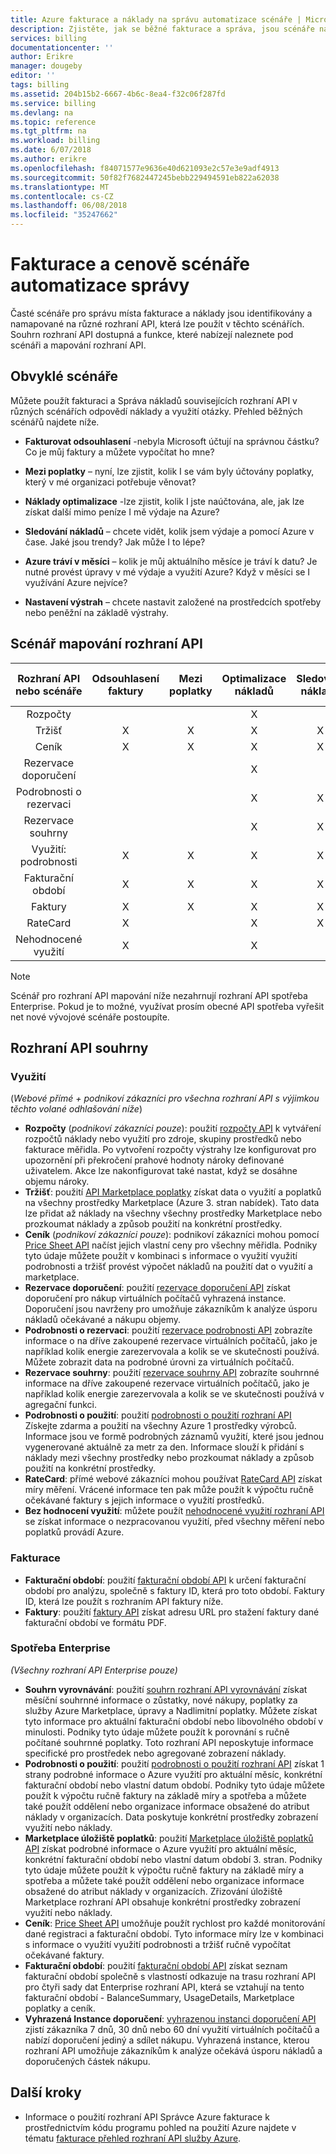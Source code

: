 ```yaml
---
title: Azure fakturace a náklady na správu automatizace scénáře | Microsoft Docs
description: Zjistěte, jak se běžné fakturace a správa, jsou scénáře nákladů namapován na jiný rozhraní API.
services: billing
documentationcenter: ''
author: Erikre
manager: dougeby
editor: ''
tags: billing
ms.assetid: 204b15b2-6667-4b6c-8ea4-f32c06f287fd
ms.service: billing
ms.devlang: na
ms.topic: reference
ms.tgt_pltfrm: na
ms.workload: billing
ms.date: 6/07/2018
ms.author: erikre
ms.openlocfilehash: f84071577e9636e40d621093e2c57e3e9adf4913
ms.sourcegitcommit: 50f82f7682447245bebb229494591eb822a62038
ms.translationtype: MT
ms.contentlocale: cs-CZ
ms.lasthandoff: 06/08/2018
ms.locfileid: "35247662"
---
```

# <a name="billing-and-cost-management-automation-scenarios"></a>Fakturace a cenově scénáře automatizace správy

Časté scénáře pro správu místa fakturace a náklady jsou identifikovány a namapované na různé rozhraní API, která lze použít v těchto scénářích. Souhrn rozhraní API dostupná a funkce, které nabízejí naleznete pod scénáři a mapování rozhraní API. 

## <a name="common-scenarios"></a>Obvyklé scénáře 

Můžete použít fakturaci a Správa nákladů souvisejících rozhraní API v různých scénářích odpovědí náklady a využití otázky.  Přehled běžných scénářů najdete níže.

- **Fakturovat odsouhlasení** -nebyla Microsoft účtují na správnou částku?  Co je můj faktury a můžete vypočítat ho mne?

- **Mezi poplatky** – nyní, lze zjistit, kolik I se vám byly účtovány poplatky, který v mé organizaci potřebuje věnovat?

- **Náklady optimalizace** -lze zjistit, kolik I jste naúčtována, ale, jak lze získat další mimo peníze I mě výdaje na Azure?

- **Sledování nákladů** – chcete vidět, kolik jsem výdaje a pomocí Azure v čase. Jaké jsou trendy? Jak může I to lépe?

- **Azure tráví v měsíci** – kolik je můj aktuálního měsíce je tráví k datu? Je nutné provést úpravy v mé výdaje a využití Azure? Když v měsíci se I využívání Azure nejvíce?

- **Nastavení výstrah** – chcete nastavit založené na prostředcích spotřeby nebo peněžní na základě výstrahy.

## <a name="scenario-to-api-mappings"></a>Scénář mapování rozhraní API

|         Rozhraní API nebo scénáře        | Odsouhlasení faktury    | Mezi poplatky    | Optimalizace nákladů    | Sledování nákladů    | MID měsíc tráví    | Výstrahy    |
|:---------------------------:|:-------------------------:|:----------------:|:--------------------:|:----------------:|:------------------:|:---------:|
| Rozpočty                     |                           |                  |           X          |                  |                    |     X     |
| Tržišť                |             X             |         X        |           X          |         X        |          X         |     X     |
| Ceník                 |             X             |         X        |           X          |         X        |          X         |           |
| Rezervace doporučení |                           |                  |           X          |                  |                    |           |
| Podrobnosti o rezervaci         |                           |                  |           X          |         X        |                    |           |
| Rezervace souhrny       |                           |                  |           X          |         X        |                    |           |
| Využití: podrobnosti               |             X             |         X        |           X          |         X        |          X         |     X     |
| Fakturační období             |             X             |         X        |           X          |         X        |                    |           |
| Faktury                    |             X             |         X        |           X          |         X        |                    |           |
| RateCard                    |             X             |                  |           X          |         X        |          X         |           |
| Nehodnocené využití               |             X             |                  |           X          |                  |          X         |           |

> [!NOTE]
> Scénář pro rozhraní API mapování níže nezahrnují rozhraní API spotřeba Enterprise. Pokud je to možné, využívat prosím obecné API spotřeba vyřešit net nové vývojové scénáře postoupíte.

## <a name="api-summaries"></a>Rozhraní API souhrny

### <a name="consumption"></a>Využití
(*Webové přímé + podnikoví zákazníci pro všechna rozhraní API s výjimkou těchto volané odhlašování níže*)

-   **Rozpočty** (*podnikoví zákazníci pouze*): použití [rozpočty API](https://docs.microsoft.com/rest/api/consumption/budgets) k vytváření rozpočtů náklady nebo využití pro zdroje, skupiny prostředků nebo fakturace měřidla.  Po vytvoření rozpočty výstrahy lze konfigurovat pro upozornění při překročení prahové hodnoty nároky definované uživatelem. Akce lze nakonfigurovat také nastat, když se dosáhne objemu nároky.
-   **Tržišť**: použití [API Marketplace poplatky](https://docs.microsoft.com/rest/api/consumption/marketplaces) získat data o využití a poplatků na všechny prostředky Marketplace (Azure 3. stran nabídek). Tato data lze přidat až náklady na všechny všechny prostředky Marketplace nebo prozkoumat náklady a způsob použití na konkrétní prostředky.
-   **Ceník** (*podnikoví zákazníci pouze*): podnikoví zákazníci mohou pomocí [Price Sheet API](https://docs.microsoft.com/rest/api/consumption/pricesheet) načíst jejich vlastní ceny pro všechny měřidla. Podniky tyto údaje můžete použít v kombinaci s informace o využití využití podrobnosti a tržišť provést výpočet nákladů na použití dat o využití a marketplace. 
-   **Rezervace doporučení**: použití [rezervace doporučení API](https://docs.microsoft.com/rest/api/consumption/reservationrecommendations) získat doporučení pro nákup virtuálních počítačů vyhrazená instance. Doporučení jsou navrženy pro umožňuje zákazníkům k analýze úsporu nákladů očekávané a nákupu objemy.
-   **Podrobnosti o rezervaci**: použití [rezervace podrobnosti API](https://docs.microsoft.com/rest/api/consumption/reservationsdetails) zobrazíte informace o na dříve zakoupené rezervace virtuálních počítačů, jako je například kolik energie zarezervovala a kolik se ve skutečnosti používá. Můžete zobrazit data na podrobné úrovni za virtuálních počítačů.
-   **Rezervace souhrny**: použití [rezervace souhrny API](https://docs.microsoft.com/rest/api/consumption/reservationssummaries) zobrazíte souhrnné informace na dříve zakoupené rezervace virtuálních počítačů, jako je například kolik energie zarezervovala a kolik se ve skutečnosti používá v agregační funkci. 
-   **Podrobnosti o použití**: použití [podrobnosti o použití rozhraní API](https://docs.microsoft.com/rest/api/consumption/usagedetails) Získejte zdarma a použití na všechny Azure 1 prostředky výrobců. Informace jsou ve formě podrobných záznamů využití, které jsou jednou vygenerované aktuálně za metr za den. Informace slouží k přidání s náklady mezi všechny prostředky nebo prozkoumat náklady a způsob použití na konkrétní prostředky.
-   **RateCard**: přímé webové zákazníci mohou používat [RateCard API](https://msdn.microsoft.com/library/azure/mt219005.aspx) získat míry měření. Vrácené informace ten pak může použít k výpočtu ručně očekávané faktury s jejich informace o využití prostředků. 
-   **Bez hodnocení využití**: můžete použít [nehodnocené využití rozhraní API](https://msdn.microsoft.com/library/azure/mt219003.aspx) se získat informace o nezpracovanou využití, před všechny měření nebo poplatků provádí Azure.

### <a name="billing"></a>Fakturace
-   **Fakturační období**: použití [fakturační období API](https://docs.microsoft.com/rest/api/billing/billingperiods) k určení fakturační období pro analýzu, společně s faktury ID, která pro toto období. Faktury ID, která lze použít s rozhraním API faktury níže. 
-   **Faktury**: použití [faktury API](https://docs.microsoft.com/rest/api/billing/invoices) získat adresu URL pro stažení faktury dané fakturační období ve formátu PDF.

### <a name="enterprise-consumption"></a>Spotřeba Enterprise
*(Všechny rozhraní API Enterprise pouze)*

-   **Souhrn vyrovnávání**: použití [souhrn rozhraní API vyrovnávání](https://docs.microsoft.com/rest/api/billing/enterprise/billing-enterprise-api-balance-summary) získat měsíční souhrnné informace o zůstatky, nové nákupy, poplatky za služby Azure Marketplace, úpravy a Nadlimitní poplatky. Můžete získat tyto informace pro aktuální fakturační období nebo libovolného období v minulosti. Podniky tyto údaje můžete použít k porovnání s ručně počítané souhrnné poplatky. Toto rozhraní API neposkytuje informace specifické pro prostředek nebo agregované zobrazení náklady.
-   **Podrobnosti o použití**: použití [podrobnosti o použití rozhraní API](https://docs.microsoft.com/rest/api/billing/enterprise/billing-enterprise-api-usage-detail) získat 1 strany podrobné informace o Azure využití pro aktuální měsíc, konkrétní fakturační období nebo vlastní datum období. Podniky tyto údaje můžete použít k výpočtu ručně faktury na základě míry a spotřeba a můžete také použít oddělení nebo organizace informace obsažené do atribut náklady v organizacích. Data poskytuje konkrétní prostředky zobrazení využití nebo náklady.
-   **Marketplace úložiště poplatků**: použití [Marketplace úložiště poplatků API](https://docs.microsoft.com/rest/api/billing/enterprise/billing-enterprise-api-marketplace-storecharge) získat podrobné informace o Azure využití pro aktuální měsíc, konkrétní fakturační období nebo vlastní datum období 3. stran. Podniky tyto údaje můžete použít k výpočtu ručně faktury na základě míry a spotřeba a můžete také použít oddělení nebo organizace informace obsažené do atribut náklady v organizacích. Zřizování úložiště Marketplace rozhraní API obsahuje konkrétní prostředky zobrazení využití nebo náklady.
-   **Ceník**: [Price Sheet API](https://docs.microsoft.com/rest/api/billing/enterprise/billing-enterprise-api-pricesheet) umožňuje použít rychlost pro každé monitorování dané registraci a fakturační období. Tyto informace míry lze v kombinaci s informace o využití využití podrobnosti a tržišť ručně vypočítat očekávané faktury.
-   **Fakturační období**: použití [fakturační období API](https://docs.microsoft.com/rest/api/billing/enterprise/billing-enterprise-api-billing-periods) získat seznam fakturační období společně s vlastností odkazuje na trasu rozhraní API pro čtyři sady dat Enterprise rozhraní API, která se vztahují na tento fakturační období - BalanceSummary, UsageDetails, Marketplace poplatky a ceník.
-   **Vyhrazená Instance doporučení**: [vyhrazenou instanci doporučení API](https://docs.microsoft.com/rest/api/billing/enterprise/billing-enterprise-api-reserved-instance-recommendation) zjistí zákazníka 7 dnů, 30 dnů nebo 60 dní využití virtuálních počítačů a nabízí doporučení jediný a sdílet nákupu. Vyhrazená instance, kterou rozhraní API umožňuje zákazníkům k analýze očekává úsporu nákladů a doporučených částek nákupu.

## <a name="next-steps"></a>Další kroky

- Informace o použití rozhraní API Správce Azure fakturace k prostřednictvím kódu programu pohled na použití Azure najdete v tématu [fakturace přehled rozhraní API služby Azure](billing-usage-rate-card-overview.md).
